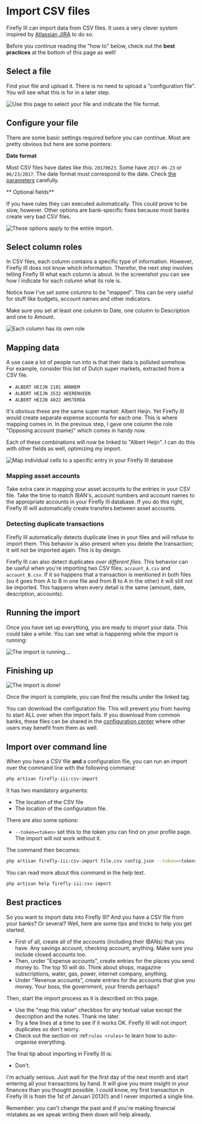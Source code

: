 # Import CSV files

Firefly III can import data from CSV files. It uses a very clever system inspired by [Atlassian JIRA](https://www.atlassian.com/software/jira) to do so.

Before you continue reading the "how to" below, check out the **best practices** at the bottom of this page as well!

## Select a file

Find your file and upload it. There is no need to upload a "configuration file". You will see what this is for in a later step.

![Use this page to select your file and indicate the file format.](images/import-file.png)

## Configure your file

There are some basic settings required before you can continue. Most are pretty obvious but here are some pointers:

**Date format**

Most CSV files have dates like this: ``20170623``. Some have ``2017-06-23`` or ``06/23/2017``. The date format must correspond to the date. Check [the parameters](https://secure.php.net/manual/en/datetime.createfromformat.php#refsect1-datetime.createfromformat-parameters) carefully.

** Optional fields** 

If you have rules they can executed automatically. This could prove to be slow, however. Other options are bank-specific fixes because most banks create very bad CSV files.

![These options apply to the entire import.](images/import-options.png)

## Select column roles

In CSV files, each column contains a specific type of information. However, Firefly III does not know which information. Therefor, the next step involves telling Firefly III what each column is about. In the screenshot you can see how I indicate for each column what its role is. 

Notice how I've set some columns to be "mapped". This can be very useful for stuff like budgets, account names and other indicators.

Make sure you set at least one column to Date, one column to Description and one to Amount.

![Each column has its own role](images/import-roles.png)

## Mapping data

A use case a lot of people run into is that their data is polluted somehow. For example, consider this list of Dutch super markets, extracted from a CSV file.

* ``ALBERT HEIJN 2101 ARNHEM``
* ``ALBERT HEIJN 3532 HEERENVEEN``
* ``ALBERT HEIJN 4022 AMSTERDA``

It's obvious these are the same super market: Albert Heijn. Yet Firefly III would create separate expense accounts for each one. This is where mapping comes in. In the previous step, I gave one column the role "Opposing account (name)" which comes in handy now.

Each of these combinations will now be linked to "Albert Heijn". I can do this with other fields as well, optimizing my import.

![Map individual cells to a specific entry in your Firefly III database](images/import-map.png)

### Mapping asset accounts

Take extra care in mapping your asset accounts to the entries in your CSV file. Take the time to match IBAN's, account numbers and account names to the appropriate accounts in your Firefly III database. If you do this right, Firefly III will automatically create transfers between asset accounts.

### Detecting duplicate transactions

Firefly III automatically detects duplicate lines in your files and will refuse to import them. This behavior is also present when you delete the transaction; it will not be imported again. This is by design. 

Firefly III can also detect duplicates *over different files*. This behavior can be useful when you're importing two CSV files: ``account_A.csv`` and ``account_B.csv``. If it so happens that a transaction is mentioned in both files (so it goes from A to B in one file and from B to A in the other) it will still not be imported. This happens when every detail is the same (amount, date, description, accounts).

## Running the import

Once you have set up everything, you are ready to import your data. This could take a while. You can see what is happening while the import is running:

![The import is running...](images/import-progress.png)

## Finishing up

![The import is done!](images/import-finished.png)

Once the import is complete, you can find the results under the linked tag.

You can download the configuration file. This will prevent you from having to start ALL over when the import fails. If you download from common banks, these files can be shared in the [configuration center](https://github.com/firefly-iii/import-configurations) where other users may benefit from them as well.


## Import over command line

When you have a CSV file **and** a configuration file, you can run an import over the command line with the following command:

```bash
php artisan firefly-iii:csv-import
```

It has two mandatory arguments:

* The location of the CSV file
* The location of the configuration file.

There are also some options:

* `--token=<token>` set this to the token you can find on your profile page. The import will not work without it.

The command then becomes:

```bash
php artisan firefly-iii:csv-import file.csv config.json --token=<token>
```

You can read more about this command in the help text.

```php
php artisan help firefly-iii:csv-import
```

## Best practices

So you want to import data into Firefly III? And you have a CSV file from your banks? Or several? Well, here are some tips and tricks to help you get started.

- First of all, create all of the accounts (including their IBANs) that you have. Any savings account, checking account, anything. Make sure you include closed accounts too. 
- Then, under "Expense accounts", create entries for the places you send money to. The top 10 will do. Think about shops, magazine subscriptions, water, gas, power, internet company, anything. 
- Under "Revenue accounts", create entries for the accounts that give you money. Your boss, the government, your friends perhaps?

Then, start the import process as it is described on this page.

- Use the "map this value" checkbox for any textual value except the description and the notes. Thank me later.
- Try a few lines at a time to see if it works OK. Firefly III will not import duplicates so don't worry.
- Check out the section on :ref:`rules <rules>` to learn how to auto-organise everything.

The final tip about importing in Firefly III is:

- Don't.

I'm actually serious. Just wait for the first day of the next month and start entering all your transactions by hand. It will give you more insight in your finances than you thought possible. I could know, my first transaction in Firefly III is from the 1st of Januari 2013(!) and I never imported a single line. 

Remember: you can't change the past and if you're making financial mistakes as we speak writing them down will help already.
